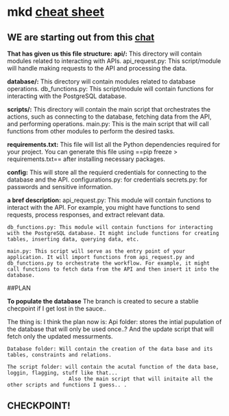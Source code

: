 



# mkd [cheat sheet](https://www.markdownguide.org/cheat-sheet/) 

## WE are starting out from this [chat](https://chat.openai.com/share/1566b773-3fcf-4704-823b-fc59c7ff9e79)

**That has given us this file structure:**
**api/:** This directory will contain modules related to interacting with APIs.
    api_request.py: This script/module will handle making requests to the API and processing the data.

**database/:** This directory will contain modules related to database operations.
    db_functions.py: This script/module will contain functions for interacting with the PostgreSQL database.

**scripts/:** This directory will contain the main script that orchestrates the actions,   such as connecting to the database, fetching data from the API, and performing operations.
    main.py: This is the main script that will call functions from other modules to perform the desired tasks.

**requirements.txt:** This file will list all the Python dependencies required for your project. You can generate this file using ==pip freeze > requirements.txt== after installing necessary packages.

**config:** This will store all the requierd credentials for connecting to the database and the API. 
    configurations.py: for credentials
    secrets.py: for passwords and sensitive information. 



**a bref description:** 
    api_request.py: This module will contain functions to interact with the API. For example, you might have functions to send requests, process responses, and extract relevant data.

    db_functions.py: This module will contain functions for interacting with the PostgreSQL database. It might include functions for creating tables, inserting data, querying data, etc.

    main.py: This script will serve as the entry point of your application. It will import functions from api_request.py and db_functions.py to orchestrate the workflow. For example, it might call functions to fetch data from the API and then insert it into the database.


##PLAN 


**To populate the database** 
The branch is created to secure a stablie checpoint if I get lost in the sauce.. 

The thing is: 
I think the plan now is: 
    Api folder: stores the intial pupulation of the database that will only be used once..? 
                And the update script that will fetch only the updated messurments. 

    Database folder: Will contain the creation of the data base and its tables, constraints and relations.

    The script folder: will contain the acutal function of the data base, loggin, flagging, stuff like that... 
                        Also the main script that will initaite all the other scripts and functions I guess.. .



##  **CHECKPOINT!**
